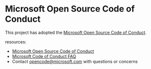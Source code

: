 # Microsoft Open Source Code of Conduct

This project has adopted the [Microsoft Open Source Code of Conduct](https://opensource.microsoft.com/codeofconduct/).

resources:

- [Microsoft Open Source Code of Conduct](https://opensource.microsoft.com/codeofconduct/)
- [Microsoft Code of Conduct FAQ](https://opensource.microsoft.com/codeofconduct/faq/)
- Contact [opencode@microsoft.com](mailto:opencode@microsoft.com) with questions or concerns

